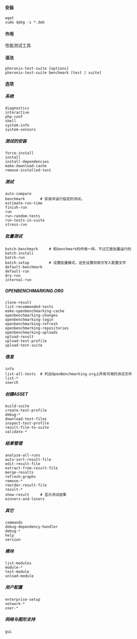 #### 安装

```
wget 
sudo dpkg -i *.deb
```

#### 作用

性能测试工具

#### 语法

```
phoronix-test-suite [options]
phoronix-test-suite benchmark [test | suite]
```

#### 选项


##### 系统

```
diagnostics
interactive
php-conf
shell
system-info
system-sensors
```

##### 测试的安装

```
force-install
install
install-dependencies
make-download-cache
remove-installed-test
```

##### 测试

```
auto-compare
benchmark		# 安装并运行指定的测试。
estimate-run-time
finish-run
run
run-random-tests
run-tests-in-suite
stress-run
```

##### 批量测试

```
batch-benchmark		# 和benchmark的作用一样，不过它是批量运行的
batch-install
batch-run
batch-setup			# 设置批量模式，这些设置将依次写入配置文件
default-benchmark
default-run
dry-run
internal-run
```

##### OPENBENCHMARKING.ORG

```
clone-result
list-recommended-tests
make-openbenchmarking-cache
openbenchmarking-changes
openbenchmarking-login
openbenchmarking-refresh
openbenchmarking-repositories
openbenchmarking-uploads
upload-result
upload-test-profile
upload-test-suite
```

##### 信息

```
info
list-all-tests	# 列出OpenBenchmarking.org上所有可用的测试文件
list-*
search
```

##### 创建ASSET

```
build-suite
create-test-profile
debug-*
download-test-files
inspect-test-profile
result-file-to-suite
validate-*
```

##### 结果管理

```
analyze-all-runs
auto-sort-result-file
edit-result-file
extract-from-result-file
merge-results
refresh-graphs
remove-*
reorder-result-file
result-*
show-result		# 显示测试结果
winners-and-losers
```

##### 其它

```
commands
debug-dependency-handler
debug-*
help
version
```

##### 模块

```
list-modules
module-*
test-module
unload-module
```

##### 用户配置

```
enterprise-setup
network-*
user-*
```

##### 网络与图形支持

```
gui
```

